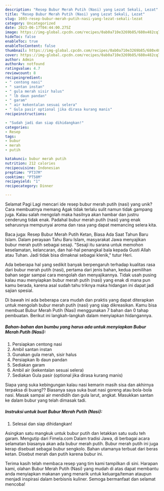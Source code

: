```yaml
---
description: "Resep Bubur Merah Putih (Nasi) yang Lezat Sekali, Lezat"
title: "Resep Bubur Merah Putih (Nasi) yang Lezat Sekali, Lezat"
slug: 1693-resep-bubur-merah-putih-nasi-yang-lezat-sekali-lezat
category: Uncategorized
date: 2023-06-17T04:44:00.275Z
image: https://img-global.cpcdn.com/recipes/0ab0a710e3269b85/680x482cq70/bubur-merah-putih-nasi-foto-resep-utama.jpg
hideToc: false
enableToc: true
enableTocContent: false
thumbnail: https://img-global.cpcdn.com/recipes/0ab0a710e3269b85/680x482cq70/bubur-merah-putih-nasi-foto-resep-utama.jpg
cover: https://img-global.cpcdn.com/recipes/0ab0a710e3269b85/680x482cq70/bubur-merah-putih-nasi-foto-resep-utama.jpg
author: Admin
authorAv: notfound
ratingvalue: 4.7
reviewcount: 8
recipeingredient:
- " centong nasi"
- " santan instan"
- " gula merah sisir halus"
- " lb daun pandan"
- " garam"
- " air kekentalan sesuai selera"
- " Gula pasir optional jika dirasa kurang manis"
recipeinstructions:

- "Sudah jadi dan siap dihidangkan!"
categories:
- Resep
tags:
- bubur
- merah
- putih

katakunci: bubur merah putih 
nutrition: 212 calories
recipecuisine: Indonesian
preptime: "PT37M"
cooktime: "PT58M"
recipeyield: "1"
recipecategory: Dinner

---
```



Selamat Pagi Lagi mencari ide resep bubur merah putih (nasi) yang unik? Cara membuatnya memang Agak tidak terlalu sulit namun tidak gampang juga. Kalau salah mengolah maka hasilnya akan hambar dan justru cenderung tidak enak. Padahal bubur merah putih (nasi) yang enak seharusnya mempunyai aroma dan rasa yang dapat memancing selera kita.


Baca juga: Resep Bubur Merah Putih Ketan, Biasa Ada Saat Tahun Baru Islam. Dalam perayaan Tahu Baru Islam, masyarakat Jawa menyajikan bubur merah putih sebagai sesaji. &#34;Sesaji itu sarana untuk memohon keselamatan, kelancaran, dan hal-hal penangkal bala kepada Gusti Allah atau Tuhan. Jadi tidak bisa dimaknai sebagai klenik,&#34; tutur Heri.

Ada beberapa hal yang sedikit banyak berpengaruh terhadap kualitas rasa dari bubur merah putih (nasi), pertama dari jenis bahan, kedua pemilihan bahan segar sampai cara mengolah dan menyajikannya. Tidak usah pusing kalau mau menyiapkan bubur merah putih (nasi) yang enak di mana pun kamu berada, karena asal sudah tahu triknya maka hidangan ini dapat jadi sajian spesial.


Di bawah ini ada beberapa cara mudah dan praktis yang dapat diterapkan untuk mengolah bubur merah putih (nasi) yang siap dikreasikan. Kamu bisa membuat Bubur Merah Putih (Nasi) menggunakan 7 bahan dan 0 tahap pembuatan. Berikut ini langkah-langkah dalam menyiapkan hidangannya.

<!--inarticleads1-->

##### Bahan-bahan dan bumbu yang harus ada untuk menyiapkan Bubur Merah Putih (Nasi):

1. Persiapkan  centong nasi
1. Ambil  santan instan
1. Gunakan  gula merah, sisir halus
1. Persiapkan  lb daun pandan
1. Sediakan  garam
1. Ambil  air (kekentalan sesuai selera)
1. Sediakan  Gula pasir (optional jika dirasa kurang manis)


Siapa yang suka kebingungan kalau nasi kemarin masih sisa dan akhirnya terpaksa di buang?? Biasanya saya suka buat nasi goreng atau bola-bola nasi. Masak sampai air mendidih dan gula larut, angkat. Masukkan santan ke dalam bubur yang telah dimasak tadi. 

<!--inarticleads2-->

##### Instruksi untuk buat Bubur Merah Putih (Nasi):


1. Selesai dan siap dihidangkan!

Asingkan satu mangkuk untuk bubur putih dan letakkan satu sudu teh garam. Mengutip dari Fimela.com Dalam tradisi Jawa, di berbagai acara selamatan biasanya akan ada bubur merah putih. Bubur merah putih ini juga kerap disebuat sebagai bubur sengkolo. Bahan utamanya terbuat dari beras ketan. Disebut merah dan putih karena bubur ini. 

Terima kasih telah membaca resep yang tim kami tampilkan di sini. Harapan kami, olahan Bubur Merah Putih (Nasi) yang mudah di atas dapat membantu anda menyiapkan makanan yang menarik untuk keluarga/teman ataupun menjadi inspirasi dalam berbisnis kuliner. Semoga bermanfaat dan selamat mencoba!
